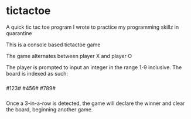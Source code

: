 # tictactoe
A quick tic tac toe program I wrote to practice my programming skillz in quarantine

This is a console based tictactoe game

The game alternates between player X and player O

The player is prompted to input an integer in the range 1-9 inclusive.
The board is indexed as such:
#####
#123#
#456#
#789#
#####

Once a 3-in-a-row is detected, the game will declare the winner and clear the board, beginning another game.
